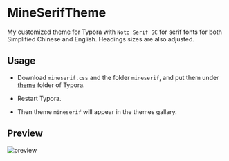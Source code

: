 # MineSerifTheme
My customized theme for Typora with `Noto Serif SC` for serif fonts for both Simplified Chinese and English. Headings sizes are also adjusted.


## Usage

- Download `mineserif.css` and the folder `mineserif`, and put them under [theme](https://support.typora.io/About-Themes/) folder of Typora.

- Restart Typora.

- Then theme `mineserif` will appear in the themes gallary.

## Preview

![preview](https://pimags.oss-cn-beijing.aliyuncs.com/uPic/preview.png)

